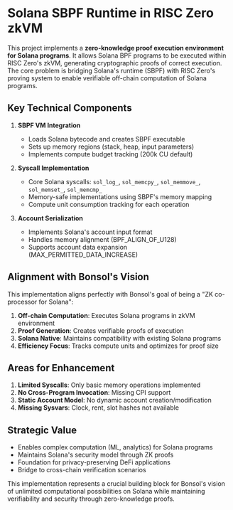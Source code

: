 # Solana SBPF Runtime in RISC Zero zkVM

This project implements a **zero-knowledge proof execution environment for Solana programs**. It allows Solana BPF programs to be executed within RISC Zero's zkVM, generating cryptographic proofs of correct execution. The core problem is bridging Solana's runtime (SBPF) with RISC Zero's proving system to enable verifiable off-chain computation of Solana programs.

## Key Technical Components

1. **SBPF VM Integration**
   - Loads Solana bytecode and creates SBPF executable
   - Sets up memory regions (stack, heap, input parameters)
   - Implements compute budget tracking (200k CU default)

2. **Syscall Implementation**
   - Core Solana syscalls: `sol_log_`, `sol_memcpy_`, `sol_memmove_`, `sol_memset_`, `sol_memcmp_`
   - Memory-safe implementations using SBPF's memory mapping
   - Compute unit consumption tracking for each operation

3. **Account Serialization**
   - Implements Solana's account input format
   - Handles memory alignment (BPF_ALIGN_OF_U128)
   - Supports account data expansion (MAX_PERMITTED_DATA_INCREASE)

## Alignment with Bonsol's Vision

This implementation aligns perfectly with Bonsol's goal of being a "ZK co-processor for Solana":

1. **Off-chain Computation**: Executes Solana programs in zkVM environment
2. **Proof Generation**: Creates verifiable proofs of execution
3. **Solana Native**: Maintains compatibility with existing Solana programs
4. **Efficiency Focus**: Tracks compute units and optimizes for proof size

## Areas for Enhancement
1. **Limited Syscalls**: Only basic memory operations implemented
2. **No Cross-Program Invocation**: Missing CPI support
3. **Static Account Model**: No dynamic account creation/modification
4. **Missing Sysvars**: Clock, rent, slot hashes not available

## Strategic Value
- Enables complex computation (ML, analytics) for Solana programs
- Maintains Solana's security model through ZK proofs
- Foundation for privacy-preserving DeFi applications
- Bridge to cross-chain verification scenarios

This implementation represents a crucial building block for Bonsol's vision of unlimited computational possibilities on Solana while maintaining verifiability and security through zero-knowledge proofs.
